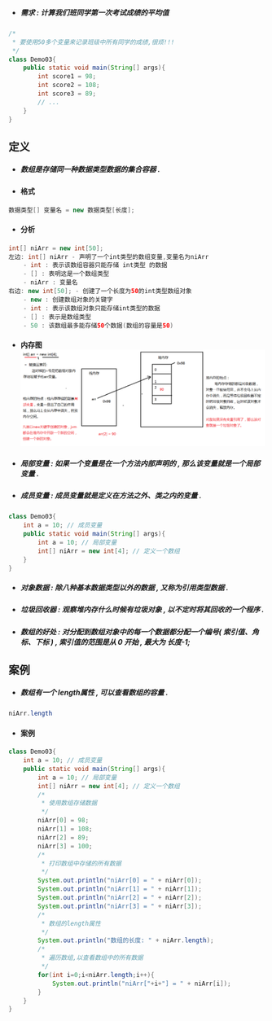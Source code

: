 * ##### 需求 : 计算我们班同学第一次考试成绩的平均值

```java
/*
 * 要使用50多个变量来记录班级中所有同学的成绩,很烦!!!
 */
class Demo03{
    public static void main(String[] args){
        int score1 = 98;
        int score2 = 108;
        int score3 = 89;
        // ...
    }
}
```

## 定义

* ##### 数组是存储同一种数据类型数据的集合容器 .
* #### 格式

```java
数据类型[] 变量名 = new 数据类型[长度];
```

* #### 分析

```java
int[] niArr = new int[50];
左边: int[] niArr - 声明了一个int类型的数组变量,变量名为niArr
    - int : 表示该数组容器只能存储 int类型 的数据
    - [] : 表明这是一个数组类型
    - niArr : 变量名
右边: new int[50]; - 创建了一个长度为50的int类型数组对象
    - new : 创建数组对象的关键字
    - int : 表示该数组对象只能存储int类型的数据
    - [] : 表示是数组类型
    - 50 : 该数组最多能存储50个数据(数组的容量是50)
```

* #### 内存图![](/assets/数组的内存分析1.png)
* ##### 局部变量 : 如果一个变量是在一个方法内部声明的 , 那么该变量就是一个局部变量 .
* ##### 成员变量 : 成员变量就是定义在方法之外、类之内的变量 .

```java
class Demo03{
    int a = 10; // 成员变量
    public static void main(String[] args){
        int a = 10; // 局部变量
        int[] niArr = new int[4]; // 定义一个数组
    }
}
```

* ##### 对象数据 : 除八种基本数据类型以外的数据 , 又称为引用类型数据 .
* ##### 垃圾回收器 : 观察堆内存什么时候有垃圾对象 , 以不定时将其回收的一个程序 .
* ##### 数组的好处 : 对分配到数组对象中的每一个数据都分配一个编号\( 索引值、角标、下标 \) , 索引值的范围是从 0 开始 , 最大为 长度-1;

## 案例

* ##### 数组有一个 length属性 , 可以查看数组的容量 .

```java
niArr.length
```

* #### 案例

```java
class Demo03{
	int a = 10; // 成员变量
	public static void main(String[] args){
		int a = 10; // 局部变量
		int[] niArr = new int[4]; // 定义一个数组
		/*
		 * 使用数组存储数据
		 */
		niArr[0] = 98;
		niArr[1] = 108;
		niArr[2] = 89;
		niArr[3] = 100;
		/*
		 * 打印数组中存储的所有数据
		 */
		System.out.println("niArr[0] = " + niArr[0]);
		System.out.println("niArr[1] = " + niArr[1]);
		System.out.println("niArr[2] = " + niArr[2]);
		System.out.println("niArr[3] = " + niArr[3]);
		/*
		 * 数组的length属性
		 */
		System.out.println("数组的长度: " + niArr.length);
		/* 
		 * 遍历数组,以查看数组中的所有数据
		 */
		for(int i=0;i<niArr.length;i++){
			System.out.println("niArr["+i+"] = " + niArr[i]);
		}
	}
}
```




